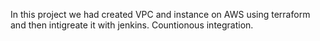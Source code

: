 In this project we had created VPC and instance on AWS using terraform and then intigreate it with jenkins. Countionous integration. 
